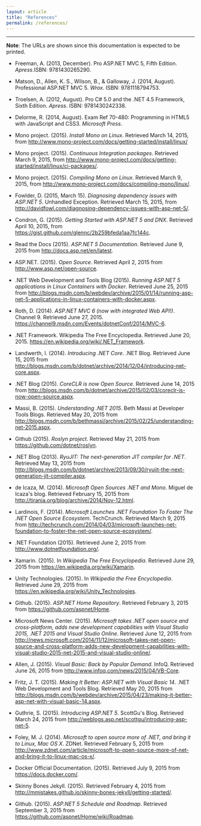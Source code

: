 ```yaml
---
layout: article
title: "References"
permalink: /references/
---
```


- - -

**Note**: The URLs are shown since this documentation is expected to be
printed.

* Freeman, A. (2013, December). Pro ASP.NET MVC 5, Fifth Edition.
  *Apress*.ISBN: 9781430265290.

* Matson, D., Allen, K. S., Wilson, B., & Galloway, J. (2014, August).
  Professional ASP.NET MVC 5. *Wrox*. ISBN: 9781118794753.

* Troelsen, A. (2012, August). Pro C# 5.0 and the .NET 4.5 Framework, Sixth
  Edition. *Apress*. ISBN: 9781430242338.

* Delorme, R. (2014, August). Exam Ref 70-480: Programming in HTML5 with
  JavaScript and CSS3. *Microsoft Press*.

* Mono project. (2015). *Install Mono on Linux*. Retrieved March 14, 2015, from
  <http://www.mono-project.com/docs/getting-started/install/linux/>

* Mono project. (2015). *Continuous Integration packages*. Retrieved March 9,
  2015, from
  <http://www.mono-project.com/docs/getting-started/install/linux/ci-packages/>.

* Mono project. (2015). *Compiling Mono on Linux*. Retrieved March 9, 2015,
  from <http://www.mono-project.com/docs/compiling-mono/linux/>.

* Fowlder, D. (2015, March 15). *Diagnosing dependency issues with ASP.NET 5*.
  Unhandled Exception. Retrieved March 15, 2015, from
  <http://davidfowl.com/diagnosing-dependency-issues-with-asp-net-5/>.

* Condron, G. (2015). *Getting Started with ASP.NET 5 and DNX*. Retrieved April
  10, 2015, from <https://gist.github.com/glennc/2b259bfeda1aa7fc144c>.

* Read the Docs (2015). *ASP.NET 5 Documentation*. Retrieved June 9, 2015 from <http://docs.asp.net/en/latest>.

* ASP.NET. (2015). *Open Source*. Retrieved April 2, 2015 from <http://www.asp.net/open-source>.

* .NET Web Development and Tools Blog (2015). *Running ASP.NET 5 applications
  in Linux Containers with Docker*. Retrieved June 25, 2015 from
  <http://blogs.msdn.com/b/webdev/archive/2015/01/14/running-asp-net-5-applications-in-linux-containers-with-docker.aspx>.

* Roth, D. (2014). *ASP.NET MVC 6 (now with integrated Web API!)*. Channel 9.
  Retrieved June 27, 2015.
  <https://channel9.msdn.com/Events/dotnetConf/2014/MVC-6>.

* .NET Framework. Wikipedia The Free Encyclopedia. Retrieved June 20, 2015.
  <https://en.wikipedia.org/wiki/.NET_Framework>.

*  Landwerth, I. (2014). *Introducing .NET Core*. .NET Blog. Retrieved June 15,
   2015 from
   <http://blogs.msdn.com/b/dotnet/archive/2014/12/04/introducing-net-core.aspx>.

* .NET Blog (2015). *CoreCLR is now Open Source*. Retrieved June 14, 2015 from
  <http://blogs.msdn.com/b/dotnet/archive/2015/02/03/coreclr-is-now-open-source.aspx>.

* Massi, B. (2015). *Understanding .NET 2015*. Beth Massi at Developer Tools
  Blogs. Retrieved May 20, 2015 from
  <http://blogs.msdn.com/b/bethmassi/archive/2015/02/25/understanding-net-2015.aspx>.

* Github (2015). *Roslyn project*. Retrieved May 21, 2015 from
  <https://github.com/dotnet/roslyn>.

* .NET Blog (2013). *RyuJIT: The next-generation JIT compiler for .NET*.
  Retrieved May 13, 2015 from
  <http://blogs.msdn.com/b/dotnet/archive/2013/09/30/ryujit-the-next-generation-jit-compiler.aspx>.

* de Icaza, M. (2014). *Microsoft Open Sources .NET and Mono*. Miguel de
  Icaza's blog. Retrieved February 15, 2015 from
  <http://tirania.org/blog/archive/2014/Nov-12.html>.

* Lardinois, F. (2014). *Microsoft Launches .NET Foundation To Foster The .NET
  Open Source Ecosystem*. TechCrunch. Retrieved March 9, 2015 from
  <http://techcrunch.com/2014/04/03/microsoft-launches-net-foundation-to-foster-the-net-open-source-ecosystem/>.

* .NET Foundation (2015). Retrieved June 2, 2015 from
  <http://www.dotnetfoundation.org/>.

* Xamarin. (2015). In *Wikipedia The Free Encyclopedia*. Retrieved June 29,
  2015 from <https://en.wikipedia.org/wiki/Xamarin>.

* Unity Technologies. (2015). In *Wikipedia the Free Encyclopedia*. Retrieved
  June 29, 2015 from <https://en.wikipedia.org/wiki/Unity_Technologies>.

* Github. (2015). *ASP.NET Home Repository*. Retrieved February 3, 2015 from
  <https://github.com/aspnet/Home>.

* Microsoft News Center. (2015). *Microsoft takes .NET open source and
  cross-platform, adds new development capabilities with Visual Studio 2015,
  .NET 2015 and Visual Studio Online*. Retrieved June 12, 2015 from
  <http://news.microsoft.com/2014/11/12/microsoft-takes-net-open-source-and-cross-platform-adds-new-development-capabilities-with-visual-studio-2015-net-2015-and-visual-studio-online/>.

* Allen, J. (2015). *Visual Basic: Back by Popular Demand*. InfoQ.  Retrieved
  June 26, 2015 from <http://www.infoq.com/news/2015/04/VB-Core>.

* Fritz, J. T. (2015). *Making It Better: ASP.NET with Visual Basic 14*. .NET
  Web Development and Tools Blog. Retrieved May 20, 2015 from
  <http://blogs.msdn.com/b/webdev/archive/2015/04/23/making-it-better-asp-net-with-visual-basic-14.aspx>.

* Guthrie, S. (2015). *Introducing ASP.NET 5*. ScottGu's Blog. Retrieved March
  24, 2015 from <http://weblogs.asp.net/scottgu/introducing-asp-net-5>.

* Foley, M. J. (2014). *Microsoft to open source more of .NET, and bring it to
  Linux, Mac OS X*. ZDNet. Retrieved February 5, 2015 from
  <http://www.zdnet.com/article/microsoft-to-open-source-more-of-net-and-bring-it-to-linux-mac-os-x/>.

* Docker Official Documentation. (2015). Retrieved July 9, 2015 from
  <https://docs.docker.com/>.

* Skinny Bones Jekyll. (2015). Retrieved February 4, 2015 from
  <http://mmistakes.github.io/skinny-bones-jekyll/getting-started/>.

* Github. (2015). *ASP.NET 5 Schedule and Roadmap*. Retrieved September 3, 2015
  from <https://github.com/aspnet/Home/wiki/Roadmap>.

<!--
https://www.library.cornell.edu/research/citation/apa
https://help.github.com/articles/using-jekyll-with-pages/
https://jesusjzp.github.io/blog/2013/08/07/jekyll-environment-install/
https://help.github.com/articles/fork-a-repo/
-->
